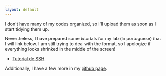 ```yaml
---
layout: default
---
```


I don't have many of my codes organized, so I'll upload them as soon as I start tidying them up.

Nevertheless, I have prepared some tutorials for my lab (in portuguese) that I will link below. I am still trying to deal with the format, so I apologize if everything looks shrinked in the middle of the screen!

- [Tutorial de SSH](/tutorial-ssh.html)

Additionally, I have a few more in my [github page](https://github.com/gburin/labmeme).